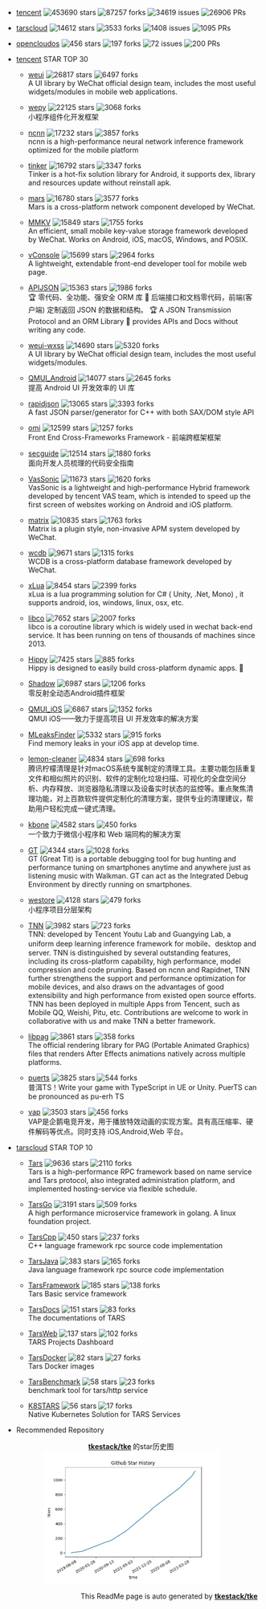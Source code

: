 
+ [tencent](https://github.com/tencent)
![453690 stars](https://img.shields.io/badge/Stars-453690-green)
![87257 forks](https://img.shields.io/badge/Forks-87257-green)
![34619 issues](https://img.shields.io/badge/Issues-34619-green)
![26906 PRs](https://img.shields.io/badge/PRs-26906-green)

+ [tarscloud](https://github.com/tarscloud)
![14612 stars](https://img.shields.io/badge/Stars-14612-green)
![3533 forks](https://img.shields.io/badge/Forks-3533-green)
![1408 issues](https://img.shields.io/badge/Issues-1408-green)
![1095 PRs](https://img.shields.io/badge/PRs-1095-green)

+ [opencloudos](https://github.com/opencloudos)
![456 stars](https://img.shields.io/badge/Stars-456-green)
![197 forks](https://img.shields.io/badge/Forks-197-green)
![72 issues](https://img.shields.io/badge/Issues-72-green)
![200 PRs](https://img.shields.io/badge/PRs-200-green)



+ [tencent](https://github.com/tencent) STAR TOP 30
    
    + [weui](https://github.com/tencent/weui) 
    ![26817 stars](https://img.shields.io/badge/Stars-26817-green)
    ![6497 forks](https://img.shields.io/badge/Forks-6497-green)  
    A UI library by WeChat official design team, includes the most useful widgets/modules in mobile web applications.
    
    + [wepy](https://github.com/tencent/wepy) 
    ![22125 stars](https://img.shields.io/badge/Stars-22125-green)
    ![3068 forks](https://img.shields.io/badge/Forks-3068-green)  
    小程序组件化开发框架
    
    + [ncnn](https://github.com/tencent/ncnn) 
    ![17232 stars](https://img.shields.io/badge/Stars-17232-green)
    ![3857 forks](https://img.shields.io/badge/Forks-3857-green)  
    ncnn is a high-performance neural network inference framework optimized for the mobile platform
    
    + [tinker](https://github.com/tencent/tinker) 
    ![16792 stars](https://img.shields.io/badge/Stars-16792-green)
    ![3347 forks](https://img.shields.io/badge/Forks-3347-green)  
    Tinker is a hot-fix solution library for Android, it supports dex, library and resources update without reinstall apk.
    
    + [mars](https://github.com/tencent/mars) 
    ![16780 stars](https://img.shields.io/badge/Stars-16780-green)
    ![3577 forks](https://img.shields.io/badge/Forks-3577-green)  
    Mars is a cross-platform network component  developed by WeChat.
    
    + [MMKV](https://github.com/tencent/MMKV) 
    ![15849 stars](https://img.shields.io/badge/Stars-15849-green)
    ![1755 forks](https://img.shields.io/badge/Forks-1755-green)  
    An efficient, small mobile key-value storage framework developed by WeChat. Works on Android, iOS, macOS, Windows, and POSIX.
    
    + [vConsole](https://github.com/tencent/vConsole) 
    ![15699 stars](https://img.shields.io/badge/Stars-15699-green)
    ![2964 forks](https://img.shields.io/badge/Forks-2964-green)  
    A lightweight, extendable front-end developer tool for mobile web page.
    
    + [APIJSON](https://github.com/tencent/APIJSON) 
    ![15363 stars](https://img.shields.io/badge/Stars-15363-green)
    ![1986 forks](https://img.shields.io/badge/Forks-1986-green)  
    🏆 零代码、全功能、强安全 ORM 库 🚀 后端接口和文档零代码，前端(客户端) 定制返回 JSON 的数据和结构。 🏆 A JSON Transmission Protocol and an ORM Library 🚀  provides APIs and Docs without writing any code.
    
    + [weui-wxss](https://github.com/tencent/weui-wxss) 
    ![14690 stars](https://img.shields.io/badge/Stars-14690-green)
    ![5320 forks](https://img.shields.io/badge/Forks-5320-green)  
    A UI library by WeChat official design team, includes the most useful widgets/modules.
    
    + [QMUI_Android](https://github.com/tencent/QMUI_Android) 
    ![14077 stars](https://img.shields.io/badge/Stars-14077-green)
    ![2645 forks](https://img.shields.io/badge/Forks-2645-green)  
    提高 Android UI 开发效率的 UI 库
    
    + [rapidjson](https://github.com/tencent/rapidjson) 
    ![13065 stars](https://img.shields.io/badge/Stars-13065-green)
    ![3393 forks](https://img.shields.io/badge/Forks-3393-green)  
    A fast JSON parser/generator for C++ with both SAX/DOM style API
    
    + [omi](https://github.com/tencent/omi) 
    ![12599 stars](https://img.shields.io/badge/Stars-12599-green)
    ![1257 forks](https://img.shields.io/badge/Forks-1257-green)  
     Front End Cross-Frameworks Framework - 前端跨框架框架
    
    + [secguide](https://github.com/tencent/secguide) 
    ![12514 stars](https://img.shields.io/badge/Stars-12514-green)
    ![1880 forks](https://img.shields.io/badge/Forks-1880-green)  
    面向开发人员梳理的代码安全指南
    
    + [VasSonic](https://github.com/tencent/VasSonic) 
    ![11673 stars](https://img.shields.io/badge/Stars-11673-green)
    ![1620 forks](https://img.shields.io/badge/Forks-1620-green)  
    VasSonic is a lightweight and high-performance Hybrid framework developed by tencent VAS team, which is intended to speed up the first screen of websites working on Android and iOS platform. 
    
    + [matrix](https://github.com/tencent/matrix) 
    ![10835 stars](https://img.shields.io/badge/Stars-10835-green)
    ![1763 forks](https://img.shields.io/badge/Forks-1763-green)  
    Matrix is a plugin style, non-invasive APM system developed by WeChat.
    
    + [wcdb](https://github.com/tencent/wcdb) 
    ![9671 stars](https://img.shields.io/badge/Stars-9671-green)
    ![1315 forks](https://img.shields.io/badge/Forks-1315-green)  
    WCDB is a cross-platform database framework developed by WeChat.
    
    + [xLua](https://github.com/tencent/xLua) 
    ![8454 stars](https://img.shields.io/badge/Stars-8454-green)
    ![2399 forks](https://img.shields.io/badge/Forks-2399-green)  
    xLua is a lua programming solution for  C# ( Unity, .Net, Mono) , it supports android, ios, windows, linux, osx, etc.
    
    + [libco](https://github.com/tencent/libco) 
    ![7652 stars](https://img.shields.io/badge/Stars-7652-green)
    ![2007 forks](https://img.shields.io/badge/Forks-2007-green)  
    libco is a coroutine library which is widely used in wechat  back-end service. It has been running on tens of thousands of machines since 2013.
    
    + [Hippy](https://github.com/tencent/Hippy) 
    ![7425 stars](https://img.shields.io/badge/Stars-7425-green)
    ![885 forks](https://img.shields.io/badge/Forks-885-green)  
    Hippy is designed to easily build cross-platform dynamic apps. 👏
    
    + [Shadow](https://github.com/tencent/Shadow) 
    ![6987 stars](https://img.shields.io/badge/Stars-6987-green)
    ![1206 forks](https://img.shields.io/badge/Forks-1206-green)  
    零反射全动态Android插件框架
    
    + [QMUI_iOS](https://github.com/tencent/QMUI_iOS) 
    ![6867 stars](https://img.shields.io/badge/Stars-6867-green)
    ![1352 forks](https://img.shields.io/badge/Forks-1352-green)  
    QMUI iOS——致力于提高项目 UI 开发效率的解决方案
    
    + [MLeaksFinder](https://github.com/tencent/MLeaksFinder) 
    ![5332 stars](https://img.shields.io/badge/Stars-5332-green)
    ![915 forks](https://img.shields.io/badge/Forks-915-green)  
    Find memory leaks in your iOS app at develop time.
    
    + [lemon-cleaner](https://github.com/tencent/lemon-cleaner) 
    ![4834 stars](https://img.shields.io/badge/Stars-4834-green)
    ![698 forks](https://img.shields.io/badge/Forks-698-green)  
    腾讯柠檬清理是针对macOS系统专属制定的清理工具。主要功能包括重复文件和相似照片的识别、软件的定制化垃圾扫描、可视化的全盘空间分析、内存释放、浏览器隐私清理以及设备实时状态的监控等。重点聚焦清理功能，对上百款软件提供定制化的清理方案，提供专业的清理建议，帮助用户轻松完成一键式清理。
    
    + [kbone](https://github.com/tencent/kbone) 
    ![4582 stars](https://img.shields.io/badge/Stars-4582-green)
    ![450 forks](https://img.shields.io/badge/Forks-450-green)  
    一个致力于微信小程序和 Web 端同构的解决方案
    
    + [GT](https://github.com/tencent/GT) 
    ![4344 stars](https://img.shields.io/badge/Stars-4344-green)
    ![1028 forks](https://img.shields.io/badge/Forks-1028-green)  
    GT (Great Tit) is a portable debugging tool for bug hunting and performance tuning on smartphones anytime and anywhere just as listening music with Walkman. GT can act as the Integrated Debug Environment by directly running on smartphones.
    
    + [westore](https://github.com/tencent/westore) 
    ![4128 stars](https://img.shields.io/badge/Stars-4128-green)
    ![479 forks](https://img.shields.io/badge/Forks-479-green)  
    小程序项目分层架构
    
    + [TNN](https://github.com/tencent/TNN) 
    ![3982 stars](https://img.shields.io/badge/Stars-3982-green)
    ![723 forks](https://img.shields.io/badge/Forks-723-green)  
    TNN: developed by Tencent Youtu Lab and Guangying Lab, a uniform deep learning inference framework for mobile、desktop and server. TNN is distinguished by several outstanding features, including its cross-platform capability, high performance, model compression and code pruning. Based on ncnn and Rapidnet, TNN further strengthens the support and performance optimization for mobile devices, and also draws on the advantages of good extensibility and high performance from existed open source efforts. TNN has been deployed in multiple Apps from Tencent, such as Mobile QQ, Weishi, Pitu, etc. Contributions are welcome to work in collaborative with us and make TNN a better framework. 
    
    + [libpag](https://github.com/tencent/libpag) 
    ![3861 stars](https://img.shields.io/badge/Stars-3861-green)
    ![358 forks](https://img.shields.io/badge/Forks-358-green)  
    The official rendering library for PAG (Portable Animated Graphics) files that renders After Effects animations natively across multiple platforms.
    
    + [puerts](https://github.com/tencent/puerts) 
    ![3825 stars](https://img.shields.io/badge/Stars-3825-green)
    ![544 forks](https://img.shields.io/badge/Forks-544-green)  
    普洱TS！Write your game with TypeScript in UE or Unity. PuerTS can be pronounced as pu-erh TS
    
    + [vap](https://github.com/tencent/vap) 
    ![3503 stars](https://img.shields.io/badge/Stars-3503-green)
    ![456 forks](https://img.shields.io/badge/Forks-456-green)  
    VAP是企鹅电竞开发，用于播放特效动画的实现方案。具有高压缩率、硬件解码等优点。同时支持 iOS,Android,Web 平台。
    

+ [tarscloud](https://github.com/tarscloud) STAR TOP 10
    
    + [Tars](https://github.com/tarscloud/Tars) 
    ![9636 stars](https://img.shields.io/badge/Stars-9636-green)
    ![2110 forks](https://img.shields.io/badge/Forks-2110-green)  
    Tars is a high-performance RPC framework based on name service and Tars protocol, also integrated administration platform, and implemented hosting-service via flexible schedule.
    
    + [TarsGo](https://github.com/tarscloud/TarsGo) 
    ![3191 stars](https://img.shields.io/badge/Stars-3191-green)
    ![509 forks](https://img.shields.io/badge/Forks-509-green)  
    A  high performance microservice  framework  in golang. A linux foundation project.
    
    + [TarsCpp](https://github.com/tarscloud/TarsCpp) 
    ![450 stars](https://img.shields.io/badge/Stars-450-green)
    ![237 forks](https://img.shields.io/badge/Forks-237-green)  
    C++ language framework rpc source code implementation
    
    + [TarsJava](https://github.com/tarscloud/TarsJava) 
    ![383 stars](https://img.shields.io/badge/Stars-383-green)
    ![165 forks](https://img.shields.io/badge/Forks-165-green)  
    Java language framework rpc source code implementation
    
    + [TarsFramework](https://github.com/tarscloud/TarsFramework) 
    ![185 stars](https://img.shields.io/badge/Stars-185-green)
    ![138 forks](https://img.shields.io/badge/Forks-138-green)  
    Tars Basic service framework
    
    + [TarsDocs](https://github.com/tarscloud/TarsDocs) 
    ![151 stars](https://img.shields.io/badge/Stars-151-green)
    ![83 forks](https://img.shields.io/badge/Forks-83-green)  
    The documentations of TARS
    
    + [TarsWeb](https://github.com/tarscloud/TarsWeb) 
    ![137 stars](https://img.shields.io/badge/Stars-137-green)
    ![102 forks](https://img.shields.io/badge/Forks-102-green)  
    TARS Projects Dashboard
    
    + [TarsDocker](https://github.com/tarscloud/TarsDocker) 
    ![82 stars](https://img.shields.io/badge/Stars-82-green)
    ![27 forks](https://img.shields.io/badge/Forks-27-green)  
    Tars Docker  images
    
    + [TarsBenchmark](https://github.com/tarscloud/TarsBenchmark) 
    ![58 stars](https://img.shields.io/badge/Stars-58-green)
    ![23 forks](https://img.shields.io/badge/Forks-23-green)  
    benchmark tool for tars/http service
    
    + [K8STARS](https://github.com/tarscloud/K8STARS) 
    ![56 stars](https://img.shields.io/badge/Stars-56-green)
    ![17 forks](https://img.shields.io/badge/Forks-17-green)  
    Native Kubernetes  Solution for TARS Services
    


+ Recommended Repository  
<p align="center">
      <strong>
        <a href="https://github.com/tkestack/tke" target="_blank">tkestack/tke</a>
      </strong>  的star历史图
  <br>
  <img src="https://raw.githubusercontent.com/ButterAndButterfly/GithubTools/master/data/stars_history.jpg" width="350px"></img>    
</p>

<p align="right">
      This ReadMe page is auto generated by 
      <strong>
        <a href="https://github.com/tkestack/tke" target="_blank">tkestack/tke</a><br>
      </strong>   
</p>